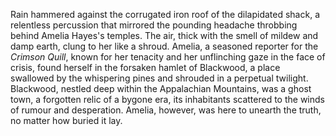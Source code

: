 Rain hammered against the corrugated iron roof of the dilapidated shack, a relentless percussion that mirrored the pounding headache throbbing behind Amelia Hayes's temples.  The air, thick with the smell of mildew and damp earth, clung to her like a shroud.  Amelia, a seasoned reporter for the *Crimson Quill*, known for her tenacity and her unflinching gaze in the face of crisis, found herself in the forsaken hamlet of Blackwood, a place swallowed by the whispering pines and shrouded in a perpetual twilight.  Blackwood, nestled deep within the Appalachian Mountains, was a ghost town, a forgotten relic of a bygone era, its inhabitants scattered to the winds of rumour and desperation.  Amelia, however, was here to unearth the truth, no matter how buried it lay.
